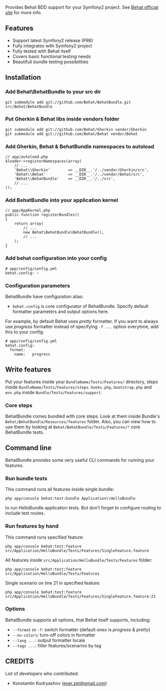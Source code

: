 Provides Behat BDD support for your Symfony2 project.
See [Behat official site](http://behat.org) for more info.

## Features

- Support latest Symfony2 release (PR6)
- Fully integrates with Symfony2 project
- Fully tested with Behat itself
- Covers basic functional testing needs
- Beautifull bundle testing possibilities

## Installation

### Add Behat\BehatBundle to your src dir

    git submodule add git://github.com/Behat/BehatBundle.git src/Behat/BehatBundle

### Put Gherkin & Behat libs inside vendors folder

    git submodule add git://github.com/Behat/Gherkin vendor/Gherkin
    git submodule add git://github.com/Behat/Behat vendor/Behat

### Add Gherkin, Behat & BehatBundle namespaces to autoload

    // app/autoload.php
    $loader->registerNamespaces(array(
        // ...
        'Behat\\Gherkin'        => __DIR__.'/../vendor/Gherkin/src',
        'Behat\\Behat'          => __DIR__.'/../vendor/Behat/src',
        'Behat\\BehatBundle'    => __DIR__.'/../src',
        // ...
    ));

### Add BehatBundle into your application kernel

    // app/AppKernel.php
    public function registerBundles()
    {
        return array(
            // ...
            new Behat\BehatBundle\BehatBundle(),
            // ...
        );
    }

### Add behat configuration into your config

    # app/config/config.yml
    behat.config: ~

### Configuration parameters

BehatBundle have configuration alias:

- `behat.config` is core configurator of BehatBundle. Specify default formatter parameters and output options here.

For example, by default Behat uses *pretty* formatter. If you want to always use *progress* formatter instead of
specifying `-f ...` option everytime, add this to your config:

    # app/config/config.yml
    behat.config:
      format:
        name:   progress

## Write features

Put your features inside your `BundleName/Tests/Features/` directory, steps inside `BundleName/Tests/Features/steps`.
`hooks.php`, `bootstrap.php` and `env.php` inside `Bundle/Tests/Features/support`.

### Core steps

BehatBundle comes bundled with core steps. Look at them inside Bundle's `Behat/BehatBundle/Resources/features` folder. Also, you can view how to use them by looking at `Behat/BehatBundle/Tests/Features/*` core BehatBundle tests.

## Command line

BehatBundle provides some very useful CLI commands for running your features.

### Run bundle tests

This command runs all features inside single bundle:

    php app/console behat:test:bundle Application\\HelloBundle

to run HelloBundle application tests. But don't forget to configure routing to include test routes.

### Run features by hand

This command runs specified feature:

    php app/console behat:test:feature src/Application/HelloBundle/Tests/Features/SingleFeature.feature

All features inside `src/Application/HelloBundle/Tests/Features` folder:

    php app/console behat:test:feature src/Application/HelloBundle/Tests/Features

Single scenario on line 21 in specified feature:

    php app/console behat:test:feature src/Application/HelloBundle/Tests/Features/SingleFeature.feature:21

### Options

BehatBundle supports all options, that Behat itself supports, including:

- `--format` or `-f`: switch formatter (default ones is *progress* & *pretty*)
- `--no-colors`: turn-off colors in formatter
- `--lang ...`: output formatter locale
- `--tags ...`: filter features/scenarios by tag

## CREDITS

List of developers who contributed:

- Konstantin Kudryashov (ever.zet@gmail.com)
